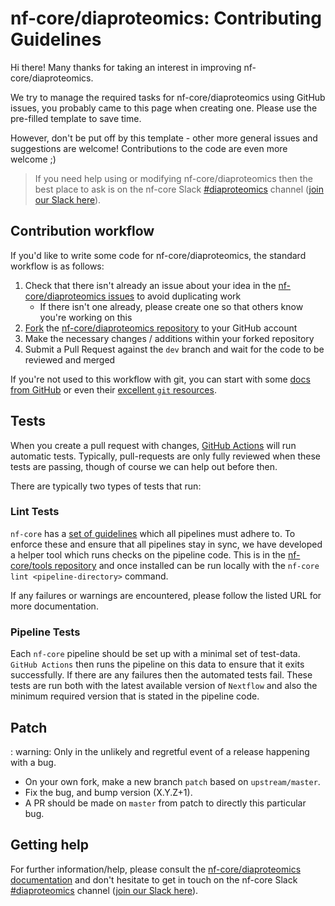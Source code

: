 # nf-core/diaproteomics: Contributing Guidelines

Hi there!
Many thanks for taking an interest in improving nf-core/diaproteomics.

We try to manage the required tasks for nf-core/diaproteomics using GitHub issues, you probably came to this page when creating one.
Please use the pre-filled template to save time.

However, don't be put off by this template - other more general issues and suggestions are welcome!
Contributions to the code are even more welcome ;)

> If you need help using or modifying nf-core/diaproteomics then the best place to ask is on the nf-core Slack [#diaproteomics](https://nfcore.slack.com/channels/diaproteomics) channel ([join our Slack here](https://nf-co.re/join/slack)).

## Contribution workflow

If you'd like to write some code for nf-core/diaproteomics, the standard workflow is as follows:

1. Check that there isn't already an issue about your idea in the [nf-core/diaproteomics issues](https://github.com/nf-core/diaproteomics/issues) to avoid duplicating work
    * If there isn't one already, please create one so that others know you're working on this
2. [Fork](https://help.github.com/en/github/getting-started-with-github/fork-a-repo) the [nf-core/diaproteomics repository](https://github.com/nf-core/diaproteomics) to your GitHub account
3. Make the necessary changes / additions within your forked repository
4. Submit a Pull Request against the `dev` branch and wait for the code to be reviewed and merged

If you're not used to this workflow with git, you can start with some [docs from GitHub](https://help.github.com/en/github/collaborating-with-issues-and-pull-requests) or even their [excellent `git` resources](https://try.github.io/).

## Tests

When you create a pull request with changes, [GitHub Actions](https://github.com/features/actions) will run automatic tests.
Typically, pull-requests are only fully reviewed when these tests are passing, though of course we can help out before then.

There are typically two types of tests that run:

### Lint Tests

`nf-core` has a [set of guidelines](https://nf-co.re/developers/guidelines) which all pipelines must adhere to.
To enforce these and ensure that all pipelines stay in sync, we have developed a helper tool which runs checks on the pipeline code. This is in the [nf-core/tools repository](https://github.com/nf-core/tools) and once installed can be run locally with the `nf-core lint <pipeline-directory>` command.

If any failures or warnings are encountered, please follow the listed URL for more documentation.

### Pipeline Tests

Each `nf-core` pipeline should be set up with a minimal set of test-data.
`GitHub Actions` then runs the pipeline on this data to ensure that it exits successfully.
If there are any failures then the automated tests fail.
These tests are run both with the latest available version of `Nextflow` and also the minimum required version that is stated in the pipeline code.

## Patch

: warning: Only in the unlikely and regretful event of a release happening with a bug.

* On your own fork, make a new branch `patch` based on `upstream/master`.
* Fix the bug, and bump version (X.Y.Z+1).
* A PR should be made on `master` from patch to directly this particular bug.

## Getting help

For further information/help, please consult the [nf-core/diaproteomics documentation](https://nf-co.re/diaproteomics/docs) and don't hesitate to get in touch on the nf-core Slack [#diaproteomics](https://nfcore.slack.com/channels/diaproteomics) channel ([join our Slack here](https://nf-co.re/join/slack)).
